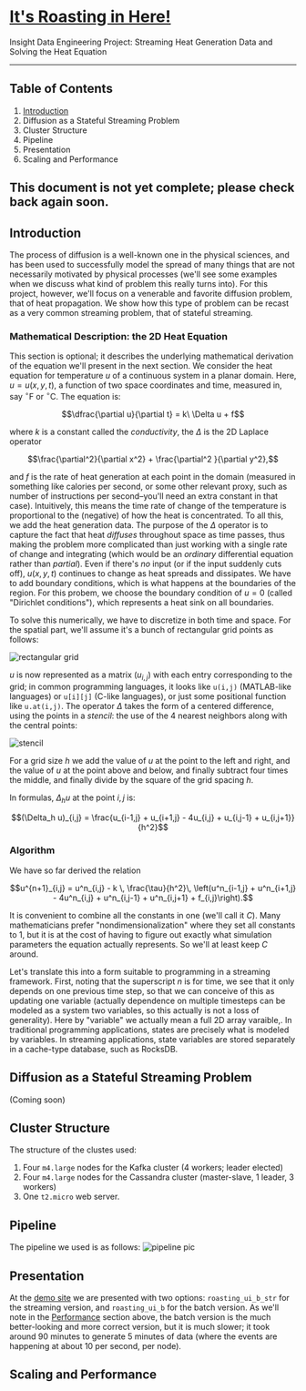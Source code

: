 # [It's Roasting in Here!](http://nestedtori.tech)
Insight Data Engineering Project: Streaming Heat Generation Data and Solving the Heat Equation

---
## Table of Contents
1. [Introduction](#intro)
2. Diffusion as a Stateful Streaming Problem
3. Cluster Structure
4. Pipeline
5. Presentation
6. Scaling and Performance

This document is not yet complete; please check back again soon.
---

## <a name="intro"></a> Introduction
The process of diffusion is a well-known one in the physical sciences, and has been used to successfully model the spread of many things that are not necessarily motivated by physical processes (we'll see some examples when we discuss what kind of problem this really turns into). For this project, however, we'll focus on a venerable and favorite diffusion problem, that of heat propagation. We show how this type of problem can be recast as a very common streaming problem, that of stateful streaming.

### Mathematical Description: the 2D Heat Equation
This section is optional; it describes the underlying mathematical derivation of the equation we'll present in the next section. We consider the heat equation for temperature _u_ of a continuous system in a planar domain. Here, $u = u(x,y,t)$, a function of two space coordinates and time, measured in, say $^\circ$F or $^\circ$C. The equation is:

$$\dfrac{\partial u}{\partial t} = k\ \Delta u + f$$

where $k$ is a constant called the _conductivity_, the $\Delta$ is the 2D Laplace operator

$$\frac{\partial^2}{\partial x^2} + \frac{\partial^2 }{\partial y^2},$$

and $f$ is the rate of heat generation at each point in the domain (measured in something like calories per second, or some other relevant proxy, such as number of instructions per second–you'll need an extra constant in that case). Intuitively, this means the time rate of change of the temperature is proportional to the (negative) of how the heat is concentrated. To all this, we add the heat generation data. The purpose of the $\Delta$ operator is to capture the fact that heat _diffuses_ throughout space as time passes, thus making the problem more complicated than just working with a single rate of change and integrating (which would be an _ordinary_ differential equation rather than _partial_). Even if there's _no_ input (or if the input suddenly cuts off), $u(x,y,t)$ continues to change as heat spreads and dissipates. We have to add boundary conditions, which is what happens at the boundaries of the region. For this probem, we choose the boundary condition of $u = 0$ (called "Dirichlet conditions"), which represents a heat sink on all boundaries.

To solve this numerically, we have to discretize in both time and space. For the spatial part, we'll assume it's a bunch of rectangular grid points as follows:

![rectangular grid](images/grid)

$u$ is now represented as a matrix $(u_{i,j})$  with each entry corresponding to the grid; in common programming languages, it looks like `u(i,j)` (MATLAB-like languages) or `u[i][j]` (C-like languages), or just some positional function like `u.at(i,j)`. The operator $\Delta$ takes the form of a centered difference, using the points in a _stencil_: the use of the 4 nearest neighbors along with the central points:

![stencil](images/stencil)

For a grid size $h$ we add the value of $u$ at the point to the left and right, and the value of $u$ at the point above and below, and finally subtract four times the middle, and finally divide by the square of the grid spacing $h$.

In formulas, $\Delta_h u$ at the point $i,j$ is:

$$(\Delta_h u)_{i,j} = \frac{u_{i-1,j} + u_{i+1,j} - 4u_{i,j} + u_{i,j-1} + u_{i,j+1}}{h^2}$$


### Algorithm
We have so far derived the relation

$$u^{n+1}_{i,j} = u^n_{i,j} - k \, \frac{\tau}{h^2}\, \left(u^n_{i-1,j} + u^n_{i+1,j} - 4u^n_{i,j} + u^n_{i,j-1} + u^n_{i,j+1} + f_{i,j}\right).$$

It is convenient to combine all the constants in one (we'll call it $C$). Many mathematicians prefer "nondimensionalization" where they set all constants to 1, but it is at the cost of having to figure out exactly what simulation parameters the equation actually represents. So we'll at least keep $C$ around.

Let's translate this into a form suitable to programming in a streaming framework. First, noting that the superscript _n_ is for time, we see that it only depends on one previous time step, so that we can conceive of this as updating one variable (actually dependence on multiple timesteps can be modeled as a system two variables, so this actually is not a loss of generality). Here by "variable" we actually mean a full 2D array varaible,. In traditional programming applications, states are precisely what is modeled by variables. In streaming applications, state variables are stored separately in a cache-type database, such as RocksDB.

## <a name="statestream"></a> Diffusion as a Stateful Streaming Problem

(Coming soon)

## <a name="cluster"> </a> Cluster Structure
The structure of the clustes used:
1. Four `m4.large` nodes for the Kafka cluster (4 workers; leader elected)
2. Four `m4.large` nodes for the Cassandra cluster (master-slave, 1 leader, 3 workers)
3. One `t2.micro` web server.


## <a name="statestream"></a> Pipeline
The pipeline we used is as follows:
![pipeline pic](images/pipeline)

## <a name="presentation"></a> Presentation

At the [demo site](http://nestedtori.tech) we are presented with two options: `roasting_ui_b_str` for the streaming version, and `roasting_ui_b` for the batch version. As we'll note in the [Performance](#performance) section above, the batch version is the much better-looking and more correct version, but it is much slower; it took around 90 minutes to generate 5 minutes of data (where the events are happening at about 10 per second, per node).

## <a name="scaling"></a> Scaling and Performance
